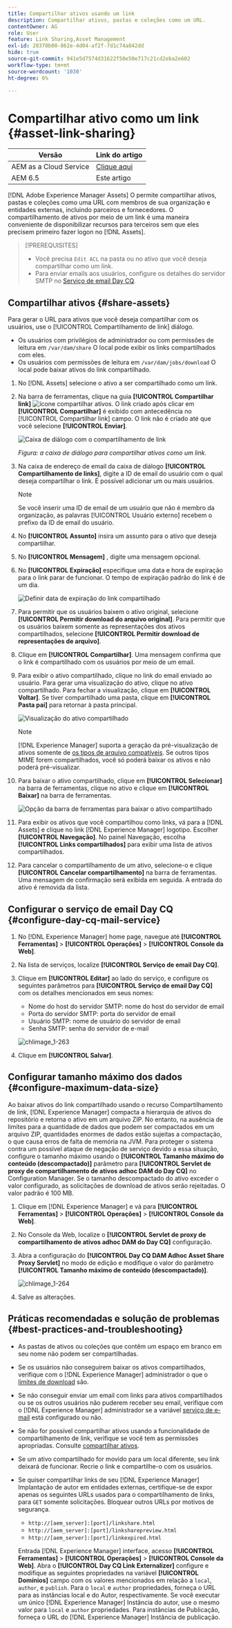 ```yaml
---
title: Compartilhar ativos usando um link
description: Compartilhar ativos, pastas e coleções como um URL.
contentOwner: AG
role: User
feature: Link Sharing,Asset Management
exl-id: 20370b00-862e-4d04-af2f-7d1c74a842dd
hide: true
source-git-commit: 941e5d7574d31622f50e50e717c21cd2eba2e602
workflow-type: tm+mt
source-wordcount: '1030'
ht-degree: 6%

---
```


# Compartilhar ativo como um link {#asset-link-sharing}

| Versão | Link do artigo |
| -------- | ---------------------------- |
| AEM as a Cloud Service | [Clique aqui](https://experienceleague.adobe.com/docs/experience-manager-cloud-service/content/assets/manage/share-assets.html?lang=en) |
| AEM 6.5 | Este artigo |

[!DNL Adobe Experience Manager Assets] O permite compartilhar ativos, pastas e coleções como uma URL com membros de sua organização e entidades externas, incluindo parceiros e fornecedores. O compartilhamento de ativos por meio de um link é uma maneira conveniente de disponibilizar recursos para terceiros sem que eles precisem primeiro fazer logon no [!DNL Assets].

>[!PREREQUISITES]
>
>* Você precisa `Edit ACL` na pasta ou no ativo que você deseja compartilhar como um link.
>* Para enviar emails aos usuários, configure os detalhes do servidor SMTP no [Serviço de email Day CQ](#configmailservice).

## Compartilhar ativos {#share-assets}

Para gerar o URL para ativos que você deseja compartilhar com os usuários, use o [!UICONTROL Compartilhamento de link] diálogo.

* Os usuários com privilégios de administrador ou com permissões de leitura em `/var/dam/share` O local pode exibir os links compartilhados com eles.
* Os usuários com permissões de leitura em `/var/dam/jobs/download` O local pode baixar ativos do link compartilhado.

1. No [!DNL Assets] selecione o ativo a ser compartilhado como um link.

1. Na barra de ferramentas, clique na guia **[!UICONTROL Compartilhar link]** ![ícone compartilhar ativos](assets/do-not-localize/assets_share.png). O link criado após clicar em **[!UICONTROL Compartilhar]** é exibido com antecedência no [!UICONTROL Compartilhar link] campo. O link não é criado até que você selecione **[!UICONTROL Enviar]**.

   ![Caixa de diálogo com o compartilhamento de link](assets/share-assets-as-link.png)

   *Figura: a caixa de diálogo para compartilhar ativos como um link.*

1. Na caixa de endereço de email da caixa de diálogo **[!UICONTROL Compartilhamento de links]**, digite a ID de email do usuário com o qual deseja compartilhar o link. É possível adicionar um ou mais usuários.

   >[!NOTE]
   >
   >Se você inserir uma ID de email de um usuário que não é membro da organização, as palavras [!UICONTROL Usuário externo] recebem o prefixo da ID de email do usuário.

1. No **[!UICONTROL Assunto]** insira um assunto para o ativo que deseja compartilhar.

1. No **[!UICONTROL Mensagem]** , digite uma mensagem opcional.

1. No **[!UICONTROL Expiração]** especifique uma data e hora de expiração para o link parar de funcionar. O tempo de expiração padrão do link é de um dia.

   ![Definir data de expiração do link compartilhado](assets/Set-shared-link-expiration.png)

1. Para permitir que os usuários baixem o ativo original, selecione **[!UICONTROL Permitir download do arquivo original]**. Para permitir que os usuários baixem somente as representações dos ativos compartilhados, selecione **[!UICONTROL Permitir download de representações de arquivo]**.

1. Clique em **[!UICONTROL Compartilhar]**. Uma mensagem confirma que o link é compartilhado com os usuários por meio de um email.

1. Para exibir o ativo compartilhado, clique no link do email enviado ao usuário. Para gerar uma visualização do ativo, clique no ativo compartilhado. Para fechar a visualização, clique em **[!UICONTROL Voltar]**. Se tiver compartilhado uma pasta, clique em **[!UICONTROL Pasta pai]** para retornar à pasta principal.

   ![Visualização do ativo compartilhado](assets/chlimage_1-546.png)

   >[!NOTE]
   >
   >[!DNL Experience Manager] suporta a geração da pré-visualização de ativos somente de [os tipos de arquivo compatíveis](/help/assets/assets-formats.md). Se outros tipos MIME forem compartilhados, você só poderá baixar os ativos e não poderá pré-visualizar.

1. Para baixar o ativo compartilhado, clique em **[!UICONTROL Selecionar]** na barra de ferramentas, clique no ativo e clique em **[!UICONTROL Baixar]** na barra de ferramentas.

   ![Opção da barra de ferramentas para baixar o ativo compartilhado](assets/chlimage_1-547.png)

1. Para exibir os ativos que você compartilhou como links, vá para a [!DNL Assets] e clique no link [!DNL Experience Manager] logotipo. Escolher **[!UICONTROL Navegação]**. No painel Navegação, escolha **[!UICONTROL Links compartilhados]** para exibir uma lista de ativos compartilhados.

1. Para cancelar o compartilhamento de um ativo, selecione-o e clique **[!UICONTROL Cancelar compartilhamento]** na barra de ferramentas. Uma mensagem de confirmação será exibida em seguida. A entrada do ativo é removida da lista.

## Configurar o serviço de email Day CQ {#configure-day-cq-mail-service}

1. No [!DNL Experience Manager] home page, navegue até **[!UICONTROL Ferramentas]** > **[!UICONTROL Operações]** > **[!UICONTROL Console da Web]**.
1. Na lista de serviços, localize **[!UICONTROL Serviço de email Day CQ]**.
1. Clique em **[!UICONTROL Editar]** ao lado do serviço, e configure os seguintes parâmetros para **[!UICONTROL Serviço de email Day CQ]** com os detalhes mencionados em seus nomes:

   * Nome do host do servidor SMTP: nome do host do servidor de email
   * Porta do servidor SMTP: porta do servidor de email
   * Usuário SMTP: nome de usuário do servidor de email
   * Senha SMTP: senha do servidor de e-mail

   ![chlimage_1-263](assets/chlimage_1-548.png)

1. Clique em **[!UICONTROL Salvar]**.

## Configurar tamanho máximo dos dados {#configure-maximum-data-size}

Ao baixar ativos do link compartilhado usando o recurso Compartilhamento de link, [!DNL Experience Manager] compacta a hierarquia de ativos do repositório e retorna o ativo em um arquivo ZIP. No entanto, na ausência de limites para a quantidade de dados que podem ser compactados em um arquivo ZIP, quantidades enormes de dados estão sujeitas a compactação, o que causa erros de falta de memória na JVM. Para proteger o sistema contra um possível ataque de negação de serviço devido a essa situação, configure o tamanho máximo usando o **[!UICONTROL Tamanho máximo do conteúdo (descompactado)]** parâmetro para **[!UICONTROL Servlet de proxy de compartilhamento de ativos adhoc DAM do Day CQ]** no Configuration Manager. Se o tamanho descompactado do ativo exceder o valor configurado, as solicitações de download de ativos serão rejeitadas. O valor padrão é 100 MB.

1. Clique em [!DNL Experience Manager] e vá para **[!UICONTROL Ferramentas]** > **[!UICONTROL Operações]** > **[!UICONTROL Console da Web]**.
1. No Console da Web, localize o **[!UICONTROL Servlet de proxy de compartilhamento de ativos adhoc DAM do Day CQ]** configuração.
1. Abra a configuração do **[!UICONTROL Day CQ DAM Adhoc Asset Share Proxy Servlet]** no modo de edição e modifique o valor do parâmetro **[!UICONTROL Tamanho máximo de conteúdo (descompactado)]**.

   ![chlimage_1-264](assets/chlimage_1-549.png)

1. Salve as alterações.

## Práticas recomendadas e solução de problemas {#best-practices-and-troubleshooting}

* As pastas de ativos ou coleções que contêm um espaço em branco em seu nome não podem ser compartilhadas.
* Se os usuários não conseguirem baixar os ativos compartilhados, verifique com o [!DNL Experience Manager] administrador o que o [limites de download](#configure-maximum-data-size) são.
* Se não conseguir enviar um email com links para ativos compartilhados ou se os outros usuários não puderem receber seu email, verifique com o [!DNL Experience Manager] administrador se a variável [serviço de e-mail](#configure-day-cq-mail-service) está configurado ou não.
* Se não for possível compartilhar ativos usando a funcionalidade de compartilhamento de link, verifique se você tem as permissões apropriadas. Consulte [compartilhar ativos](#share-assets).
* Se um ativo compartilhado for movido para um local diferente, seu link deixará de funcionar. Recrie o link e compartilhe-o com os usuários.

* Se quiser compartilhar links de seu [!DNL Experience Manager] Implantação de autor em entidades externas, certifique-se de expor apenas os seguintes URLs usados para o compartilhamento de links, para `GET` somente solicitações. Bloquear outros URLs por motivos de segurança.

   * `http://[aem_server]:[port]/linkshare.html`
   * `http://[aem_server]:[port]/linksharepreview.html`
   * `http://[aem_server]:[port]/linkexpired.html`

  Entrada [!DNL Experience Manager] interface, acesso **[!UICONTROL Ferramentas]** > **[!UICONTROL Operações]** > **[!UICONTROL Console da Web]**. Abra o **[!UICONTROL Day CQ Link Externalizer]** configure e modifique as seguintes propriedades na variável **[!UICONTROL Domínios]** campo com os valores mencionados em relação a `local`, `author`, e `publish`. Para o `local` e `author` propriedades, forneça o URL para as instâncias local e do Autor, respectivamente. Se você executar um único [!DNL Experience Manager] Instância do autor, use o mesmo valor para `local` e `author` propriedades. Para instâncias de Publicação, forneça o URL do [!DNL Experience Manager] Instância de publicação.
